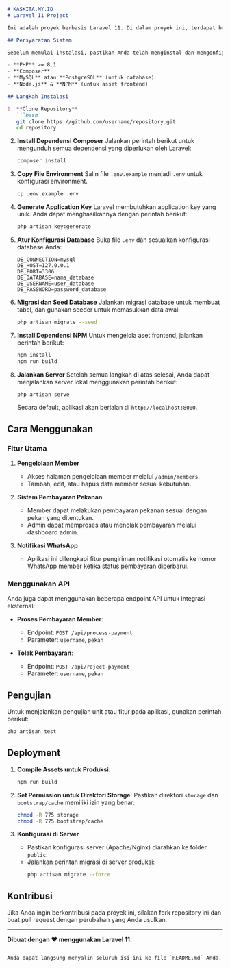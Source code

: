 
```markdown
# KASKITA.MY.ID
# Laravel 11 Project

Ini adalah proyek berbasis Laravel 11. Di dalam proyek ini, terdapat berbagai fitur seperti pengelolaan member, sistem pembayaran pekanan, pengiriman notifikasi via WhatsApp, dan lain-lain.

## Persyaratan Sistem

Sebelum memulai instalasi, pastikan Anda telah menginstal dan mengonfigurasi hal-hal berikut di sistem Anda:

- **PHP** >= 8.1
- **Composer**
- **MySQL** atau **PostgreSQL** (untuk database)
- **Node.js** & **NPM** (untuk asset frontend)

## Langkah Instalasi

1. **Clone Repository**
   ```bash
   git clone https://github.com/username/repository.git
   cd repository
   ```

2. **Install Dependensi Composer**
   Jalankan perintah berikut untuk mengunduh semua dependensi yang diperlukan oleh Laravel:
   ```bash
   composer install
   ```

3. **Copy File Environment**
   Salin file `.env.example` menjadi `.env` untuk konfigurasi environment.
   ```bash
   cp .env.example .env
   ```

4. **Generate Application Key**
   Laravel membutuhkan application key yang unik. Anda dapat menghasilkannya dengan perintah berikut:
   ```bash
   php artisan key:generate
   ```

5. **Atur Konfigurasi Database**
   Buka file `.env` dan sesuaikan konfigurasi database Anda:
   ```env
   DB_CONNECTION=mysql
   DB_HOST=127.0.0.1
   DB_PORT=3306
   DB_DATABASE=nama_database
   DB_USERNAME=user_database
   DB_PASSWORD=password_database
   ```

6. **Migrasi dan Seed Database**
   Jalankan migrasi database untuk membuat tabel, dan gunakan seeder untuk memasukkan data awal:
   ```bash
   php artisan migrate --seed
   ```

7. **Install Dependensi NPM**
   Untuk mengelola aset frontend, jalankan perintah berikut:
   ```bash
   npm install
   npm run build
   ```

8. **Jalankan Server**
   Setelah semua langkah di atas selesai, Anda dapat menjalankan server lokal menggunakan perintah berikut:
   ```bash
   php artisan serve
   ```

   Secara default, aplikasi akan berjalan di `http://localhost:8000`.

## Cara Menggunakan

### Fitur Utama
1. **Pengelolaan Member**
   - Akses halaman pengelolaan member melalui `/admin/members`.
   - Tambah, edit, atau hapus data member sesuai kebutuhan.

2. **Sistem Pembayaran Pekanan**
   - Member dapat melakukan pembayaran pekanan sesuai dengan pekan yang ditentukan.
   - Admin dapat memproses atau menolak pembayaran melalui dashboard admin.

3. **Notifikasi WhatsApp**
   - Aplikasi ini dilengkapi fitur pengiriman notifikasi otomatis ke nomor WhatsApp member ketika status pembayaran diperbarui.

### Menggunakan API
Anda juga dapat menggunakan beberapa endpoint API untuk integrasi eksternal:

- **Proses Pembayaran Member**:
  - Endpoint: `POST /api/process-payment`
  - Parameter: `username`, `pekan`

- **Tolak Pembayaran**:
  - Endpoint: `POST /api/reject-payment`
  - Parameter: `username`, `pekan`

## Pengujian

Untuk menjalankan pengujian unit atau fitur pada aplikasi, gunakan perintah berikut:
```bash
php artisan test
```

## Deployment

1. **Compile Assets untuk Produksi**:
   ```bash
   npm run build
   ```

2. **Set Permission untuk Direktori Storage**:
   Pastikan direktori `storage` dan `bootstrap/cache` memiliki izin yang benar:
   ```bash
   chmod -R 775 storage
   chmod -R 775 bootstrap/cache
   ```

3. **Konfigurasi di Server**
   - Pastikan konfigurasi server (Apache/Nginx) diarahkan ke folder `public`.
   - Jalankan perintah migrasi di server produksi:
     ```bash
     php artisan migrate --force
     ```

## Kontribusi

Jika Anda ingin berkontribusi pada proyek ini, silakan fork repository ini dan buat pull request dengan perubahan yang Anda usulkan.

---

**Dibuat dengan ❤️ menggunakan Laravel 11.**
```

Anda dapat langsung menyalin seluruh isi ini ke file `README.md` Anda.